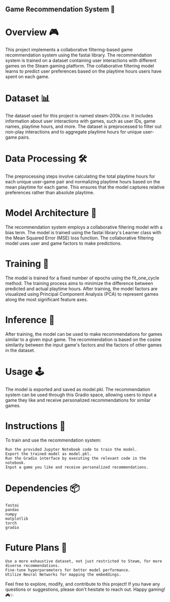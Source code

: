 
## Game Recommendation System 👾

# Overview 🎮

This project implements a collaborative filtering-based game recommendation system using the fastai library. The recommendation system is trained on a dataset containing user interactions with different games on the Steam gaming platform. The collaborative filtering model learns to predict user preferences based on the playtime hours users have spent on each game.

# Dataset 📊

The dataset used for this project is named steam-200k.csv. It includes information about user interactions with games, such as user IDs, game names, playtime hours, and more. The dataset is preprocessed to filter out non-play interactions and to aggregate playtime hours for unique user-game pairs.

# Data Processing 🛠️

The preprocessing steps involve calculating the total playtime hours for each unique user-game pair and normalizing playtime hours based on the mean playtime for each game. This ensures that the model captures relative preferences rather than absolute playtime.

# Model Architecture 🤖

The recommendation system employs a collaborative filtering model with a bias term. The model is trained using the fastai library's Learner class with the Mean Squared Error (MSE) loss function. The collaborative filtering model uses user and game factors to make predictions.

# Training 🚀

The model is trained for a fixed number of epochs using the fit_one_cycle method. The training process aims to minimize the difference between predicted and actual playtime hours. After training, the model factors are visualized using Principal Component Analysis (PCA) to represent games along the most significant feature axes.

# Inference 🎲

After training, the model can be used to make recommendations for games similar to a given input game. The recommendation is based on the cosine similarity between the input game's factors and the factors of other games in the dataset.

# Usage 🕹️

The model is exported and saved as model.pkl. The recommendation system can be used through this Gradio space, allowing users to input a game they like and receive personalized recommendations for similar games.

# Instructions 📝

To train and use the recommendation system:

    Run the provided Jupyter Notebook code to train the model.
    Export the trained model as model.pkl.
    Run the Gradio interface by executing the relevant code in the notebook.
    Input a game you like and receive personalized recommendations.

# Dependencies 📦

    fastai
    pandas
    numpy
    matplotlib
    torch
    gradio

# Future Plans 🚀

    Use a more exhaustive dataset, not just restricted to Steam, for more diverse recommendations.
    Fine-tune hyperparameters for better model performance.
    Utilize Neural Networks for mapping the embeddings.

Feel free to explore, modify, and contribute to this project! If you have any questions or suggestions, please don't hesitate to reach out. Happy gaming! 🎮✨
